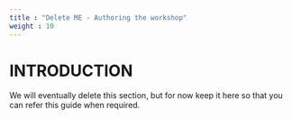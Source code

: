 ```yaml
---
title : "Delete ME - Authoring the workshop"
weight : 10
---
```


# INTRODUCTION

We will eventually delete this section, but for now keep it here so that you can refer this guide when required.